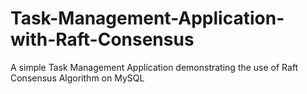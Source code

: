 # Task-Management-Application-with-Raft-Consensus
A simple Task Management Application demonstrating the use of Raft Consensus Algorithm on MySQL
